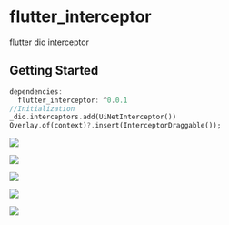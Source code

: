 # flutter_interceptor

flutter dio interceptor

## Getting Started


```dart
dependencies:
  flutter_interceptor: ^0.0.1
//Initialization
_dio.interceptors.add(UiNetInterceptor())
Overlay.of(context)?.insert(InterceptorDraggable());
```

![](art/1.jpg)

![](art/2.jpg)

![](art/3.jpg)

![](art/4.jpg)

![](art/5.jpg)

